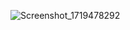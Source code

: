 
![Screenshot_1719478292](https://github.com/l0lll000l/samples/assets/114205296/1bbb479f-4d02-40f7-bd1a-473d1cb7428b)
